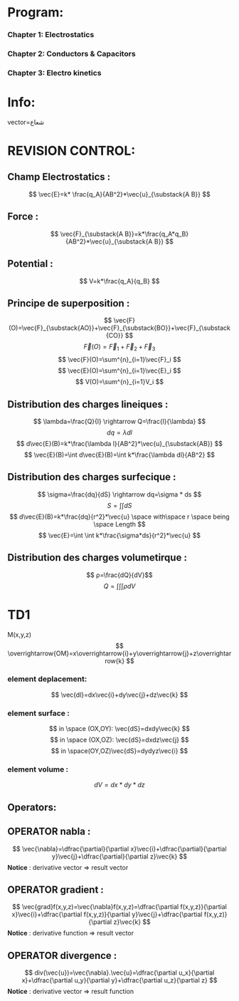 # Program:
### Chapter 1: Electrostatics
### Chapter 2: Conductors & Capacitors
### Chapter 3: Electro kinetics
# Info:
vector=شعاع
# REVISION CONTROL:
## Champ Electrostatics :
$$
\vec{E}=k* \frac{q_A}{AB^2}*\vec{u}_{\substack{A  B}}
$$
## Force :
$$
\vec{F}_{\substack{A  B}}=k*\frac{q_A*q_B}{AB^2}*\vec{u}_{\substack{A  B}}
$$
## Potential :
$$
V=k*\frac{q_A}{q_B}
$$
## Principe de superposition :
$$
\vec{F}(O)=\vec{F}_{\substack{AO}}+\vec{F}_{\substack{BO}}+\vec{F}_{\substack{CO}}
$$
$$
\vec{F}(O)=\vec{F}_1+\vec{F}_2+\vec{F}_3
$$
$$
\vec{F}(O)=\sum^{n}_{i=1}\vec{F}_i
$$
$$
\vec{E}(O)=\sum^{n}_{i=1}\vec{E}_i
$$
$$
V(O)=\sum^{n}_{i=1}V_i
$$
## Distribution des charges lineiques :
$$
\lambda=\frac{Q}{l} \rightarrow Q=\frac{l}{\lambda}
$$
$$
dq=\lambda dl
$$
$$
d\vec{E}(B)=k*\frac{\lambda l}{AB^2}*\vec{u}_{\substack{AB}}
$$
$$
\vec{E}(B)=\int d\vec{E}(B)=\int k*\frac{\lambda dl}{AB^2}
$$
## Distribution des charges surfecique :
$$
\sigma=\frac{dq}{dS} \rightarrow dq=\sigma * ds
$$
$$
S=\int\int dS
$$
$$
d\vec{E}(B)=k*\frac{dq}{r^2}*\vec{u} \space with\space r \space being \space Length 
$$
$$
\vec{E}=\int \int k*\frac{\sigma*ds}{r^2}*\vec{u}
$$
## Distribution des charges volumetirque :
$$
ρ=\frac{dQ}{dV}​
$$
$$
Q=\int \int \int ρdV
$$
# **TD1**
M(x,y,z)
$$
\overrightarrow{OM}=x\overrightarrow{i}+y\overrightarrow{j}+z\overrightarrow{k}
$$
### element deplacement:
$$
\vec{dl}=dx\vec{i}+dy\vec{j}+dz\vec{k}
$$
### element surface :
$$
in \space (OX,OY): \vec{dS}=dxdy\vec{k}
$$
$$
in \space (OX,OZ): \vec{dS}=dxdz\vec{j}
$$
$$
in \space(OY,OZ)\vec{dS}=dydyz\vec{i}
$$
### element volume :
$$
dV=dx*dy*dz
$$
## Operators:

## OPERATOR nabla :
$$
\vec{\nabla}=\dfrac{\partial}{\partial x}\vec{i}+\dfrac{\partial}{\partial y}\vec{j}+\dfrac{\partial}{\partial z}\vec{k}
$$
**Notice** : derivative vector => result vector
## OPERATOR gradient :
$$
\vec{grad}f(x,y,z)=\vec{\nabla}f(x,y,z)=\dfrac{\partial f(x,y,z)}{\partial x}\vec{i}+\dfrac{\partial f(x,y,z)}{\partial y}\vec{j}+\dfrac{\partial f(x,y,z)}{\partial z}\vec{k}
$$
**Notice** : derivative function => result vector
## OPERATOR divergence :
$$
div(\vec{u})=\vec{\nabla}.\vec{u}=\dfrac{\partial u_x}{\partial x}+\dfrac{\partial u_y}{\partial y}+\dfrac{\partial u_z}{\partial z}
$$
**Notice** : derivative vector => result function
